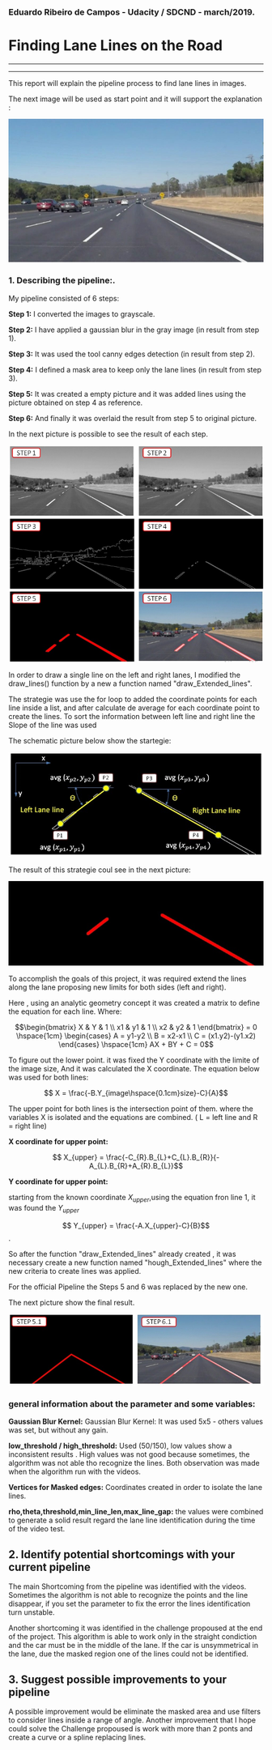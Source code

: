 ### Eduardo Ribeiro de Campos - Udacity / SDCND - march/2019.



# **Finding Lane Lines on the Road** 

---

[//]: # (Image References)

[image1]: ./test_images/pipeline_1.jpg "pipeline summary" 
[image2]:./test_images/pipeline_2.jpg  "pipeline correction" 
[image3]: ./test_images/solidWhiteCurve.jpg "Initial image" 
[image4]: ./test_images/Schematic_extended_lines.jpg "Draw lines strategie" 

[image5]: ./test_images/Single_lines.jpg "Draw lines result" 
---
This report will explain the pipeline process to find lane lines in images.

The next image will be used as start point and it will support the explanation :


![alt text][image3] 


### 1. Describing the pipeline:.

My pipeline consisted of 6 steps:

**Step 1:**  I converted the images to grayscale.

**Step 2:**  I have applied a gaussian blur in the gray image (in result from step 1).

**Step 3:**  It was used the tool canny edges detection (in result from step 2).

**Step 4:**  I defined a mask area to keep only the lane lines (in result from step 3).

**Step 5:**  It was created a empty picture and it was added lines using the picture obtained on step 4 as reference.

**Step 6:**  And finally  it was overlaid the result from step 5 to original picture.

In the next picture is possible to see the result of each step.

![alt text][image1]

In order to draw a single line on the left and right lanes, I modified the draw_lines() function by a new a function named "draw_Extended_lines".

The strategie was use the for loop to added the coordinate points for each line inside a list,
and after calculate de average for each coordinate point to create the lines.
To sort the information between left line and right line the Slope of the line was used

The schematic picture below show the startegie:

![alt text][image4]


The result of this strategie coul see in the next picture:

![alt text][image5]


To accomplish the goals of this project, it was required extend the lines along the lane proposing new limits for both sides (left and right).

Here , using an analytic geometry concept it was created a matrix to define the equation for each line. Where:


$$\begin{bmatrix} X & Y & 1 \\ x1 & y1 & 1 \\ x2 & y2 & 1 \end{bmatrix} = 0   \hspace{1cm} \begin{cases}
    A = y1-y2 \\
    B = x2-x1 \\
    C = (x1.y2)-(y1.x2) \end{cases} \hspace{1cm}   AX + BY + C = 0$$

To figure out the lower point. it was fixed the Y coordinate with the limite of the image size, And it was calculated the X coordinate. The equation below was used for both lines:

$$ X =  \frac{-B.Y_{image\hspace{0.1cm}size}-C}{A}$$


The upper point for both lines is the intersection point of them. where the variables X is isolated and the equations are combined. ( L = left line and R = right line)

**X coordinate for upper point:**

$$ X_{upper} =  \frac{-C_{R}.B_{L}+C_{L}.B_{R}}{-A_{L}.B_{R}+A_{R}.B_{L}}$$


**Y coordinate for upper point:**

starting from the known coordinate $X_{upper}$,using the equation fron line 1, it was found the $Y_{upper}$ 

$$ Y_{upper} =  \frac{-A.X_{upper}-C}{B}$$.



So after the function "draw_Extended_lines" already created , it was necessary create a new function named "hough_Extended_lines" where the new criteria to create lines was applied.


For the official Pipeline the Steps 5 and 6 was replaced by the new one.

The next picture show the final result.

 ![alt text][image2]

### general information about the parameter and some variables:



**Gaussian Blur Kernel:** Gaussian Blur Kernel:  It was used 5x5 - others values was set, but without  any gain.

**low_threshold / high_threshold:** Used (50/150), low values show a inconsistent results . High values was not good because sometimes, the algorithm was not able tho recognize the lines. Both observation was made when the algorithm run with the videos.

**Vertices for Masked edges:** Coordinates created in order to isolate the lane lines.

**rho,theta,threshold,min_line_len,max_line_gap:**  the values were combined to generate a solid result regard the lane line identification during  the time of the video test.



## 2. Identify potential shortcomings with your current pipeline


The main Shortcoming from the pipeline was identified with the videos. Sometimes the algorithm is not able to recognize the points and the line disappear, if you set the parameter to fix the error the lines identification turn unstable.

Another shortcoming it was identified in the challenge propoused at the end of the project. This algorithm is able to work only in the straight condiction and the car must be in the middle of the lane. If the car is unsymmetrical in the lane, due the masked region one of the lines could not be identified. 


## 3. Suggest possible improvements to your pipeline

A possible improvement would be eliminate the masked area and use filters to consider lines inside a range of angle.
Another improvement that I hope could solve the Challenge propoused is work with more than 2 ponts and create a curve or a spline replacing  lines.

